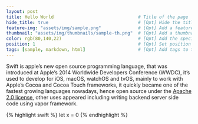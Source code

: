 ```yaml
---
layout: post
title: Hello World                                # Title of the page
hide_title: true                                  # [Opt] Hide the title when displaying the post, but shown in lists of posts
feature-img: "assets/img/sample.png"              # [Opt] Add a feature-image to the post
thumbnail: "assets/img/thumbnails/sample-th.png"  # [Opt] Add a thumbnail image on blog view
color: rgb(80,140,22)                             # [Opt] Add the specified colour as feature image, and change link colors in post
position: 1                                       # [Opt] Set position on the menu navigation bar
tags: [sample, markdown, html]                    # [Opt] Add tags to the page
---
```


Swift is apple’s new open source programming language, that was introduced at Apple’s 2014 Worldwide Developers Conference (WWDC), it’s used to develop for iOS, macOS, watchOS and tvOS, mainly to work with Apple’s Cocoa and Cocoa Touch frameworks, it quickly became one of the fastest growing languages nowadays, hence open source under the [Apache 2.0 license][apache-license], other uses appeared including writing backend server side code using vapor framework.

{% highlight swift %}
let x = 0
{% endhighlight %}

[apache-license]: https://jekyllrb.com/docs/home

